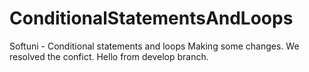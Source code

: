 # ConditionalStatementsAndLoops
Softuni - Conditional statements and loops
Making some changes.
We resolved the confict.
Hello from develop branch.